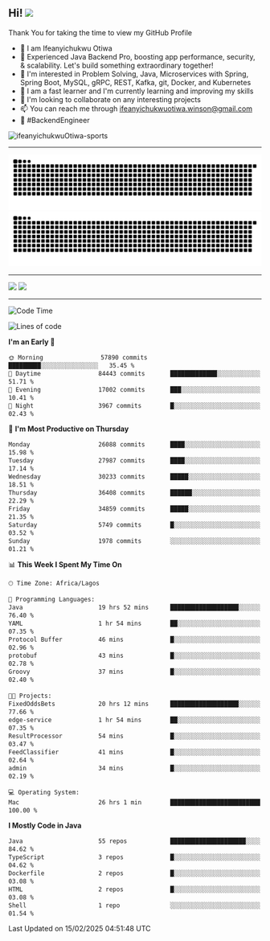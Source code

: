 <!-- BLOG-POST-LIST:START --><!-- BLOG-POST-LIST:END -->

## Hi! <img src="https://media.giphy.com/media/hvRJCLFzcasrR4ia7z/giphy.gif" width="4%"> 

Thank You for taking the time to view my GitHub Profile

- 👋 I am Ifeanyichukwu Otiwa
- 🚀 Experienced Java Backend Pro, boosting app performance, security, & scalability. Let's build something extraordinary together!
- 👀 I'm interested in Problem Solving, Java, Microservices with Spring, Spring Boot, MySQL, gRPC, REST, Kafka, git, Docker, and Kubernetes
- 🌱 I am a fast learner and I'm currently learning and improving my skills
- 💞️ I'm looking to collaborate on any interesting projects
- 📫 You can reach me through ifeanyichukwuotiwa.winson@gmail.com
- 🚀 #BackendEngineer

<p align="left" marginTop="10px"> <img src="https://komarev.com/ghpvc/?username=ifeanyichukwuOtiwa-sports&label=Profile%20views&color=0e75b6&style=for-the-badge" alt="ifeanyichukwuOtiwa-sports" /> </p>

***

<!--🐍📈SNAKEGRAPH / 🌐WEBSITE: https://github.com/Platane/snk -->
![github contribution grid snake animation](https://raw.githubusercontent.com/ifeanyichukwuOtiwa-sports/ifeanyichukwuOtiwa-sports/output/github-contribution-grid-snake-dark.svg#gh-dark-mode-only)![github contribution grid snake animation](https://raw.githubusercontent.com/ifeanyichukwuOtiwa-sports/ifeanyichukwuOtiwa-sports/output/github-contribution-grid-snake.svg#gh-light-mode-only)

***

<p float="left">
  <img float="left" src="https://github-readme-stats.vercel.app/api?username=ifeanyichukwuOtiwa-sports&count_private=true&include_all_commits=true&theme=react&show_icons=true" />
  <img float="right" src="https://github-readme-stats.vercel.app/api/top-langs/?username=ifeanyichukwuOtiwa-sports&layout=compact&show_icons=true&theme=react" /> 
</p>

***



<!--START_SECTION:waka-->
![Code Time](http://img.shields.io/badge/Code%20Time-3%2C467%20hrs%209%20mins-blue)

![Lines of code](https://img.shields.io/badge/From%20Hello%20World%20I%27ve%20Written-41.1%20million%20lines%20of%20code-blue)

**I'm an Early 🐤** 

```text
🌞 Morning                57890 commits       █████████░░░░░░░░░░░░░░░░   35.45 % 
🌆 Daytime                84443 commits       █████████████░░░░░░░░░░░░   51.71 % 
🌃 Evening                17002 commits       ███░░░░░░░░░░░░░░░░░░░░░░   10.41 % 
🌙 Night                  3967 commits        █░░░░░░░░░░░░░░░░░░░░░░░░   02.43 % 
```
📅 **I'm Most Productive on Thursday** 

```text
Monday                   26088 commits       ████░░░░░░░░░░░░░░░░░░░░░   15.98 % 
Tuesday                  27987 commits       ████░░░░░░░░░░░░░░░░░░░░░   17.14 % 
Wednesday                30233 commits       █████░░░░░░░░░░░░░░░░░░░░   18.51 % 
Thursday                 36408 commits       ██████░░░░░░░░░░░░░░░░░░░   22.29 % 
Friday                   34859 commits       █████░░░░░░░░░░░░░░░░░░░░   21.35 % 
Saturday                 5749 commits        █░░░░░░░░░░░░░░░░░░░░░░░░   03.52 % 
Sunday                   1978 commits        ░░░░░░░░░░░░░░░░░░░░░░░░░   01.21 % 
```


📊 **This Week I Spent My Time On** 

```text
🕑︎ Time Zone: Africa/Lagos

💬 Programming Languages: 
Java                     19 hrs 52 mins      ███████████████████░░░░░░   76.40 % 
YAML                     1 hr 54 mins        ██░░░░░░░░░░░░░░░░░░░░░░░   07.35 % 
Protocol Buffer          46 mins             █░░░░░░░░░░░░░░░░░░░░░░░░   02.96 % 
protobuf                 43 mins             █░░░░░░░░░░░░░░░░░░░░░░░░   02.78 % 
Groovy                   37 mins             █░░░░░░░░░░░░░░░░░░░░░░░░   02.40 % 

🐱‍💻 Projects: 
FixedOddsBets            20 hrs 12 mins      ███████████████████░░░░░░   77.66 % 
edge-service             1 hr 54 mins        ██░░░░░░░░░░░░░░░░░░░░░░░   07.35 % 
ResultProcessor          54 mins             █░░░░░░░░░░░░░░░░░░░░░░░░   03.47 % 
FeedClassifier           41 mins             █░░░░░░░░░░░░░░░░░░░░░░░░   02.64 % 
admin                    34 mins             █░░░░░░░░░░░░░░░░░░░░░░░░   02.19 % 

💻 Operating System: 
Mac                      26 hrs 1 min        █████████████████████████   100.00 % 
```

**I Mostly Code in Java** 

```text
Java                     55 repos            █████████████████████░░░░   84.62 % 
TypeScript               3 repos             █░░░░░░░░░░░░░░░░░░░░░░░░   04.62 % 
Dockerfile               2 repos             █░░░░░░░░░░░░░░░░░░░░░░░░   03.08 % 
HTML                     2 repos             █░░░░░░░░░░░░░░░░░░░░░░░░   03.08 % 
Shell                    1 repo              ░░░░░░░░░░░░░░░░░░░░░░░░░   01.54 % 
```




 Last Updated on 15/02/2025 04:51:48 UTC
<!--END_SECTION:waka-->

<!--
<p align="center">
![trophy](https://github-profile-trophy.vercel.app/?username=ifeanyichukwuOtiwa-sports&theme=onedark) (https://github.com/ryo-ma/github-profile-trophy)
</p>
-->

<!---
ifeanyi-otiwa/ifeanyi-otiwa is a ✨ special ✨ repository because its `README.md` (this file) appears on your GitHub profile.
You can click the Preview link to take a look at your changes.
--->
